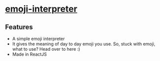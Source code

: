 # [emoji-interpreter](https://emojisinterpreter.netlify.app/)

## Features

* A simple emoji interpreter
* It gives the meaning of day to day emoji you use. So, stuck with emoji, what to use? Head over to here :) 
* Made in ReactJS
